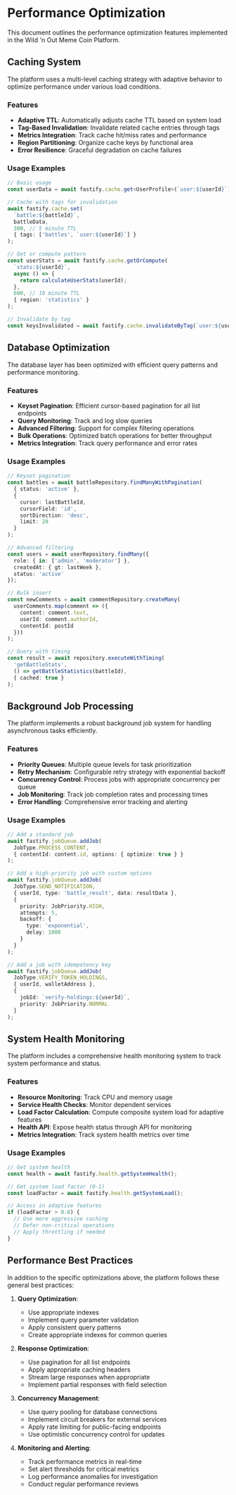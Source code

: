 # Performance Optimization

This document outlines the performance optimization features implemented in the Wild 'n Out Meme Coin Platform.

## Caching System

The platform uses a multi-level caching strategy with adaptive behavior to optimize performance under various load conditions.

### Features

- **Adaptive TTL**: Automatically adjusts cache TTL based on system load
- **Tag-Based Invalidation**: Invalidate related cache entries through tags
- **Metrics Integration**: Track cache hit/miss rates and performance
- **Region Partitioning**: Organize cache keys by functional area
- **Error Resilience**: Graceful degradation on cache failures

### Usage Examples

```typescript
// Basic usage
const userData = await fastify.cache.get<UserProfile>(`user:${userId}`);

// Cache with tags for invalidation
await fastify.cache.set(
  `battle:${battleId}`,
  battleData,
  300, // 5 minute TTL
  { tags: ['battles', `user:${userId}`] }
);

// Get or compute pattern
const userStats = await fastify.cache.getOrCompute(
  `stats:${userId}`,
  async () => {
    return calculateUserStats(userId);
  },
  600, // 10 minute TTL
  { region: 'statistics' }
);

// Invalidate by tag
const keysInvalidated = await fastify.cache.invalidateByTag(`user:${userId}`);
```

## Database Optimization

The database layer has been optimized with efficient query patterns and performance monitoring.

### Features

- **Keyset Pagination**: Efficient cursor-based pagination for all list endpoints
- **Query Monitoring**: Track and log slow queries
- **Advanced Filtering**: Support for complex filtering operations
- **Bulk Operations**: Optimized batch operations for better throughput
- **Metrics Integration**: Track query performance and error rates

### Usage Examples

```typescript
// Keyset pagination
const battles = await battleRepository.findManyWithPagination(
  { status: 'active' },
  { 
    cursor: lastBattleId,
    cursorField: 'id',
    sortDirection: 'desc',
    limit: 20
  }
);

// Advanced filtering
const users = await userRepository.findMany({
  role: { in: ['admin', 'moderator'] },
  createdAt: { gt: lastWeek },
  status: 'active'
});

// Bulk insert
const newComments = await commentRepository.createMany(
  userComments.map(comment => ({
    content: comment.text,
    userId: comment.authorId,
    contentId: postId
  }))
);

// Query with timing
const result = await repository.executeWithTiming(
  'getBattleStats',
  () => getBattleStatistics(battleId),
  { cached: true }
);
```

## Background Job Processing

The platform implements a robust background job system for handling asynchronous tasks efficiently.

### Features

- **Priority Queues**: Multiple queue levels for task prioritization
- **Retry Mechanism**: Configurable retry strategy with exponential backoff
- **Concurrency Control**: Process jobs with appropriate concurrency per queue
- **Job Monitoring**: Track job completion rates and processing times
- **Error Handling**: Comprehensive error tracking and alerting

### Usage Examples

```typescript
// Add a standard job
await fastify.jobQueue.addJob(
  JobType.PROCESS_CONTENT,
  { contentId: content.id, options: { optimize: true } }
);

// Add a high-priority job with custom options
await fastify.jobQueue.addJob(
  JobType.SEND_NOTIFICATION,
  { userId, type: 'battle_result', data: resultData },
  {
    priority: JobPriority.HIGH,
    attempts: 5,
    backoff: {
      type: 'exponential',
      delay: 1000
    }
  }
);

// Add a job with idempotency key
await fastify.jobQueue.addJob(
  JobType.VERIFY_TOKEN_HOLDINGS,
  { userId, walletAddress },
  {
    jobId: `verify-holdings:${userId}`,
    priority: JobPriority.NORMAL
  }
);
```

## System Health Monitoring

The platform includes a comprehensive health monitoring system to track system performance and status.

### Features

- **Resource Monitoring**: Track CPU and memory usage
- **Service Health Checks**: Monitor dependent services
- **Load Factor Calculation**: Compute composite system load for adaptive features
- **Health API**: Expose health status through API for monitoring
- **Metrics Integration**: Track system health metrics over time

### Usage Examples

```typescript
// Get system health
const health = await fastify.health.getSystemHealth();

// Get system load factor (0-1)
const loadFactor = await fastify.health.getSystemLoad();

// Access in adaptive features
if (loadFactor > 0.8) {
  // Use more aggressive caching
  // Defer non-critical operations
  // Apply throttling if needed
}
```

## Performance Best Practices

In addition to the specific optimizations above, the platform follows these general best practices:

1. **Query Optimization**:
   - Use appropriate indexes
   - Implement query parameter validation
   - Apply consistent query patterns
   - Create appropriate indexes for common queries

2. **Response Optimization**:
   - Use pagination for all list endpoints
   - Apply appropriate caching headers
   - Stream large responses when appropriate
   - Implement partial responses with field selection

3. **Concurrency Management**:
   - Use query pooling for database connections
   - Implement circuit breakers for external services
   - Apply rate limiting for public-facing endpoints
   - Use optimistic concurrency control for updates

4. **Monitoring and Alerting**:
   - Track performance metrics in real-time
   - Set alert thresholds for critical metrics
   - Log performance anomalies for investigation
   - Conduct regular performance reviews
